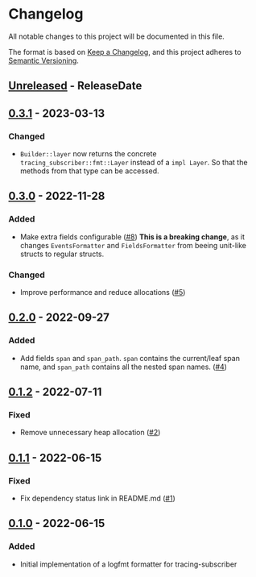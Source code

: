 <!-- markdownlint-disable blanks-around-headings blanks-around-lists no-duplicate-heading -->

# Changelog

All notable changes to this project will be documented in this file.

The format is based on [Keep a Changelog](https://keepachangelog.com/en/1.0.0/),
and this project adheres to [Semantic Versioning](https://semver.org/spec/v2.0.0.html).

<!-- next-header -->
## [Unreleased] - ReleaseDate
## [0.3.1] - 2023-03-13
### Changed
- `Builder::layer` now returns the concrete `tracing_subscriber::fmt::Layer` instead of a `impl Layer`. So that the methods from that type can be accessed.

## [0.3.0] - 2022-11-28
### Added
- Make extra fields configurable ([#8](https://github.com/EmbarkStudios/tracing-logfmt/pull/8)) **This is a breaking change**, as it changes `EventsFormatter` and `FieldsFormatter` from beeing unit-like structs to regular structs.

### Changed
- Improve performance and reduce allocations ([#5](https://github.com/EmbarkStudios/tracing-logfmt/pull/5))

## [0.2.0] - 2022-09-27
### Added
- Add fields `span` and `span_path`. `span` contains the current/leaf span name, and `span_path` contains all the nested span names. ([#4](https://github.com/EmbarkStudios/tracing-logfmt/pull/4))

## [0.1.2] - 2022-07-11
### Fixed
- Remove unnecessary heap allocation ([#2](https://github.com/EmbarkStudios/tracing-logfmt/pull/2))

## [0.1.1] - 2022-06-15
### Fixed
- Fix dependency status link in README.md ([#1](https://github.com/EmbarkStudios/tracing-logfmt/pull/1))

## [0.1.0] - 2022-06-15
### Added
- Initial implementation of a logfmt formatter for tracing-subscriber

<!-- next-url -->
[Unreleased]: https://github.com/EmbarkStudios/tracing-logfmt/compare/0.3.1...HEAD
[0.3.1]: https://github.com/EmbarkStudios/tracing-logfmt/compare/0.3.0...0.3.1
[0.3.0]: https://github.com/EmbarkStudios/tracing-logfmt/compare/0.2.0...0.3.0
[0.2.0]: https://github.com/EmbarkStudios/tracing-logfmt/compare/0.1.2...0.2.0
[0.1.2]: https://github.com/EmbarkStudios/tracing-logfmt/compare/0.1.1...0.1.2
[0.1.1]: https://github.com/EmbarkStudios/tracing-logfmt/compare/0.1.0...0.1.1
[0.1.0]: https://github.com/EmbarkStudios/tracing-logfmt/releases/tag/0.1.0
